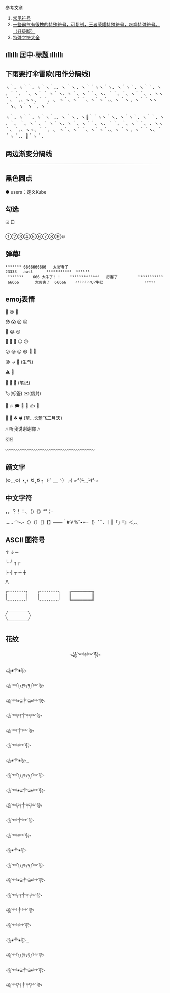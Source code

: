参考文章

1. [常见符号](https://zhuanlan.zhihu.com/p/112304681)
2. [一些霸气有很拽的特殊符号，可复制，王者荣耀特殊符号，吃鸡特殊符号。（升级版）](https://zhuanlan.zhihu.com/p/350617294)
3. [特殊字符大全](https://mp.weixin.qq.com/s?__biz=MjM5MTUwNjA2Mw==&mid=2650322799&idx=5&sn=f70090da6b1506f0d5b876e2f6bead11)


## ıllıllı 居中·标题 ıllıllı

## 下雨要打伞雷欧(用作分隔线)

ヽ｀、ヽ｀｀、ヽ｀ヽ｀、、ヽ ｀ヽ 、ヽ｀｀ヽヽ｀ヽ、ヽ｀ヽ｀、ヽ｀｀、ヽ 、｀｀、 ｀、ヽ｀  ｀ ヽ｀ヽ、ヽ ｀、ヽ｀｀、ヽ、｀｀、｀、ヽ｀｀、 、ヽヽ｀、｀、、ヽヽ、｀｀、 、 ヽ｀、ヽ｀｀、ヽ｀ヽ｀、、ヽ ｀ヽ 、ヽ｀｀ヽヽ｀ヽ、ヽ｀ヽ｀、ヽ｀

ヽ｀、ヽ｀｀、ヽ｀ヽ｀、、ヽ ｀ヽ 、ヽ🌙｀｀ヽヽ｀ヽ、ヽ｀ヽ｀、ヽ｀｀、ヽ 、｀、 ｀、ヽ｀ 、｀ ヽ｀ヽ、ヽ ｀、ヽ｀｀、ヽ、｀｀、｀、ヽ｀｀、 、ヽヽ｀、｀、、ヽヽ、｀｀、 、 ヽ｀、ヽ｀｀、ヽ｀ヽ｀、、ヽ ｀ヽ 、ヽ｀｀ヽ、｀｀ヽ｀、、🚶｀ヽ｀、

## 两边渐变分隔线

<hr class="general-md-css" style="border: 0; height: 1px; background-image: -webkit-linear-gradient(left, #FFF, #000, #FFF)" />

## 黑色圆点

● users：定义Kube

## 勾选

☑ □

## 

①②③④⑤⑥⑦⑧⑨⑩

## 弹幕!

```
²³³³³³³ 6666666666   太好看了
23333   awsl      ²³³³³³³³³³³  ⁶⁶⁶⁶⁶⁶
 ²³³³³³³    666 太牛了！！    ²³³³³³³⁶⁶⁶⁶⁶⁶   厉害了         ²³³³³³³³³³³
 66666       太厉害了  66666    ²³³³³³³UP牛批                  ⁶⁶⁶⁶⁶
```

## emoj表情

🙂 😆 🥺

😳 😱 😫 😣

🤣 😂 😏

🤔 🧐 🤨 😑 😖 

😕 😒 😔 😷 🥱 🚬

😡 -> 🤬 (生气)

⚠ 🚫

📜 📃 📑 (笔记)

🏷(标签) ✉(信封)

💯 💥 🗯 💬 💭 ✍ 👣

🌱 🌿 ☘ 🍀 (草...长莺飞二月天)

🎶 听我说谢谢你 🎶

🇨🇳

〰〰〰〰〰〰〰〰〰〰〰〰〰〰〰〰〰〰〰〰

## 颜文字

(⊙﹏⊙)    ◑ˍ◐    Ծ‸Ծ    ╮（╯＿╰）╭)    ๐·°(৹˃̵﹏˂̵৹)°·๐

## 中文字符

，。？！：、（）《》“”；·

……
‘’～.-〈〉〔〕［］【】——｀#￥%ˇ•+=｛｝ˉ¨．｜‖「」『』＜︿

## ASCII 图符号

↑ ↓ ─

└ ┘ ┐┌ 

├ ┤ ┬ ┴ ┼

/\


```
┌--------┐    ╭--------╮    ╔═════════╗
|        |    |        |    ║         ║
└--------┘    ╰--------╯    ╚═════════╝
```

```
 _________
╱         ╲
╲         ╱
 ‾‾‾‾‾‾‾‾‾
```


## 花纹

<center>
    ꧁༺࿈༻꧂
</center>

    ꧁❀༒❀꧂

    ꧁༺༽༾ཊ࿈ཏ༿༼༻꧂

    ꧁༺❀ൢ༒ൢ❀༻꧂

    ꧁༺ཌ༈༒༈ད༻꧂
    
    ꧁༺༒༻꧂

    ꧁༺࿈༻꧂

    ꧁❀༒❀꧂_

    ꧁༺༽༾ཊ࿈ཏ༿༼༻꧂

    ꧁༺❀ൢ༒ൢ❀༻꧂

    ꧁༺ཌ༈༒༈ད༻꧂
    
    ꧁༺༒༻꧂

    ꧁༺࿈༻꧂

    ꧁❀༒❀꧂

    ꧁༺༽༾ཊ࿈ཏ༿༼༻꧂

    ꧁༺❀ൢ༒ൢ❀༻꧂

    ꧁༺ཌ༈༒༈ད༻꧂

    ꧁༺༒༻꧂

    ꧁༺࿈༻꧂

    ꧁❀༒❀꧂_

    ꧁༺༽༾ཊ࿈ཏ༿༼༻꧂

    ꧁༺❀ൢ༒ൢ❀༻꧂

    ꧁༺ཌ༈༒༈ད༻꧂

